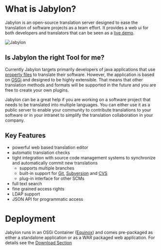 What is Jabylon?
================

Jabylon is an open-source translation server designed to ease the translation of software projects as a team effort.
It provides a web ui for both developers and translators that can be seen as a [live demo](http://demo-jabylon.rhcloud.com/ "Jabylon Demo"). 

![Jabylon](images/jabylon_intro.png) 


## Is Jabylon the right Tool for me?

Currently Jabylon targets primarily developers of java applications that use [property files](http://en.wikipedia.org/wiki/.properties) to translate their software. However, the application is based on [OSGi](http://en.wikipedia.org/wiki/OSGi) and designed to be highly extensible. That means that other translation methods and formats will be supported in the future and you are free to create your own plugins.

Jabylon can be a great help if you are working on a software project that needs to be translated into multiple languages. You can either use it as a public server to enable your community to contribute translations to your software or in your intranet to simplify the translation collaboration in your company.


## Key Features

 * powerful web based translation editor
 * automatic translation checks
 * tight integration with source code management systems to synchronize and automatically commit new translations
     * supports multiple branches
     * built-in support for [Git](http://git-scm.com/), [Subversion](http://subversion.apache.org/) and [CVS](http://savannah.nongnu.org/projects/cvs) 
     * plug-in interface for other SCMs
 * full text search
 * fine grained access rights
 * LDAP support
 * JSON API for programmatic access
     
# Deployment

Jabylon runs in an OSGi Container ([Equinox](http://www.eclipse.org/equinox/)) and comes pre-packaged as either a standalone application or as a WAR packaged web application. For details see the [Download Section](./download.html)     

